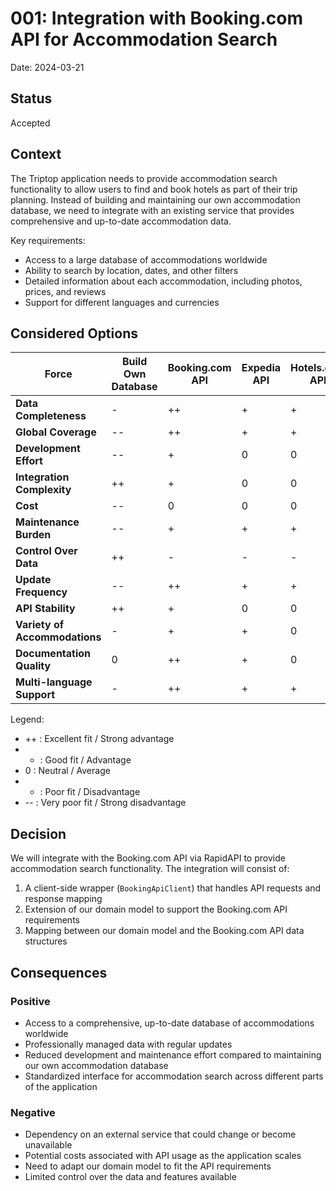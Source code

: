 # 001: Integration with Booking.com API for Accommodation Search

Date: 2024-03-21

## Status

Accepted

## Context

The Triptop application needs to provide accommodation search functionality to allow users to find and book hotels as part of their trip planning. Instead of building and maintaining our own accommodation database, we need to integrate with an existing service that provides comprehensive and up-to-date accommodation data.

Key requirements:
- Access to a large database of accommodations worldwide
- Ability to search by location, dates, and other filters
- Detailed information about each accommodation, including photos, prices, and reviews
- Support for different languages and currencies

## Considered Options

| Force | Build Own Database | Booking.com API | Expedia API | Hotels.com API | Airbnb API |
|-------|-------------------|----------------|-------------|---------------|------------|
| **Data Completeness** | - | ++ | + | + | 0 |
| **Global Coverage** | -- | ++ | + | + | 0 |
| **Development Effort** | -- | + | 0 | 0 | - |
| **Integration Complexity** | ++ | + | 0 | 0 | - |
| **Cost** | -- | 0 | 0 | 0 | 0 |
| **Maintenance Burden** | -- | + | + | + | + |
| **Control Over Data** | ++ | - | - | - | - |
| **Update Frequency** | -- | ++ | + | + | + |
| **API Stability** | ++ | + | 0 | 0 | - |
| **Variety of Accommodations** | - | + | + | 0 | ++ |
| **Documentation Quality** | 0 | ++ | + | 0 | - |
| **Multi-language Support** | - | ++ | + | + | 0 |

Legend:
- ++ : Excellent fit / Strong advantage
- + : Good fit / Advantage
- 0 : Neutral / Average
- - : Poor fit / Disadvantage
- -- : Very poor fit / Strong disadvantage

## Decision

We will integrate with the Booking.com API via RapidAPI to provide accommodation search functionality. The integration will consist of:

1. A client-side wrapper (`BookingApiClient`) that handles API requests and response mapping
2. Extension of our domain model to support the Booking.com API requirements
3. Mapping between our domain model and the Booking.com API data structures

## Consequences

### Positive

- Access to a comprehensive, up-to-date database of accommodations worldwide
- Professionally managed data with regular updates
- Reduced development and maintenance effort compared to maintaining our own accommodation database
- Standardized interface for accommodation search across different parts of the application

### Negative

- Dependency on an external service that could change or become unavailable
- Potential costs associated with API usage as the application scales
- Need to adapt our domain model to fit the API requirements
- Limited control over the data and features available
